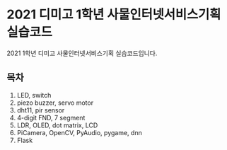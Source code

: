 # 2021 디미고 1학년 사물인터넷서비스기획 실습코드
2021 1학년 디미고 사물인터넷서비스기획 실습코드입니다.

## 목차
1. LED, switch
2. piezo buzzer, servo motor
3. dht11, pir sensor
4. 4-digit FND, 7 segment
5. LDR, OLED, dot matrix, LCD
6. PiCamera, OpenCV, PyAudio, pygame, dnn
7. Flask
